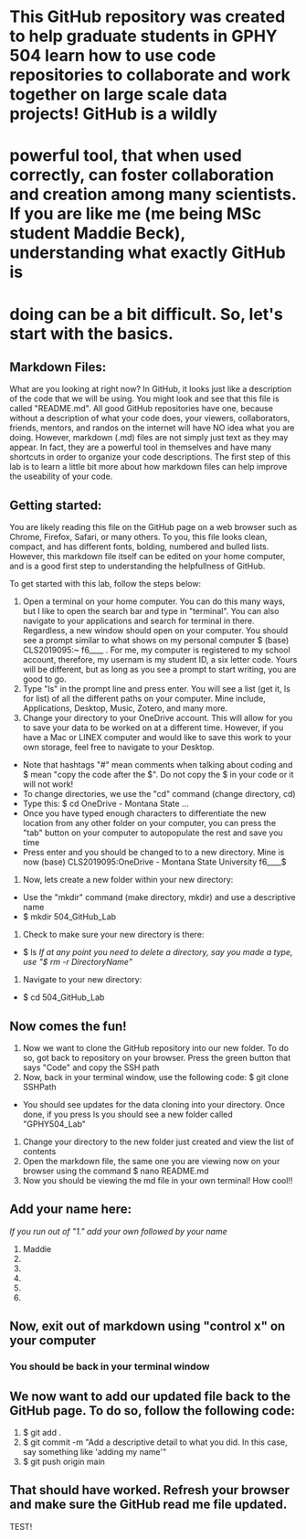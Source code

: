# This GitHub repository was created to help graduate students in GPHY 504 learn how to use code repositories to collaborate and work together on large scale data projects! GitHub is a wildly 
# powerful tool, that when used correctly, can foster collaboration and creation among many scientists. If you are like me (me being MSc student Maddie Beck), understanding what exactly GitHub is 
# doing can be a bit difficult. So, let's start with the basics.

## Markdown Files:
What are you looking at right now? In GitHub, it looks just like a description of the code that we will be using. You might look and see that this file is called "README.md". All good GitHub 
repositories have one, because without a description of what your code does, your viewers, collaborators, friends, mentors, and randos on the internet will have NO idea what you are doing. However, 
markdown (.md) files are not simply just text as they may appear. In fact, they are a powerful tool in themselves and have many shortcuts in order to organize your code descriptions. The first step 
of this lab is to learn a little bit more about how markdown files can help improve the useability of your code. 

## Getting started: 
You are likely reading this file on the GitHub page on a web browser such as Chrome, Firefox, Safari, or many others. To you, this file looks clean, compact, and has different fonts, bolding, 
numbered and bulled lists. However, this markdown file itself can be edited on your home computer, and is a good first step to understanding the helpfullness of GitHub. 

To get started with this lab, follow the steps below:

1. Open a terminal on your home computer. You can do this many ways, but I like to open the search bar and type in "terminal". You can also navigate to your applications and search for terminal in 
there. Regardless, a new window should open on your computer. You should see a prompt similar to what shows on my personal computer $ (base) CLS2019095:~ f6____ . For me, my computer is registered 
to my school account, therefore, my usernam is my student ID, a six letter code. Yours will be different, but as long as you see a prompt to start writing, you are good to go.
1. Type "ls" in the prompt line and press enter. You will see a list (get it, ls for list) of all the different paths on your computer. Mine include, Applications, Desktop, Music, Zotero, and many 
more. 
1. Change your directory to your OneDrive account. This will allow for you to save your data to be worked on at a different time. However, if you have a Mac or LINEX computer and would like to save 
this work to your own storage, feel free to navigate to your Desktop.
* Note that hashtags "#" mean comments when talking about coding and $ mean "copy the code after the $". Do not copy the $ in your code or it will not work!
* To change directories, we use the "cd" command (change directory, cd)
* Type this: $ cd OneDrive - Montana State ...
* Once you have typed enough characters to differentiate the new location from any other folder on your computer, you can press the "tab" button on your computer to autopopulate the rest and save 
you time
* Press enter and you should be changed to to a new directory. Mine is now (base) CLS2019095:OneDrive - Montana State University f6____$
1. Now, lets create a new folder within your new directory:
* Use the "mkdir" command (make directory, mkdir) and use a descriptive name
* $ mkdir 504_GitHub_Lab
1. Check to make sure your new directory is there: 
* $ ls
*If at any point you need to delete a directory, say you made a type, use "$ rm -r DirectoryName"*
1. Navigate to your new directory: 
* $ cd 504_GitHub_Lab

## Now comes the fun!

1. Now we want to clone the GitHub repository into our new folder. To do so, got back to repository on your browser. Press the green button that says "Code" and copy the SSH path
1. Now, back in your terminal window, use the following code: $ git clone SSHPath
* You should see updates for the data cloning into your directory. Once done, if you press ls you should see a new folder called "GPHY504_Lab"
1. Change your directory to the new folder just created and view the list of contents
1. Open the markdown file, the same one you are viewing now on your browser using the command $ nano README.md
1. Now you should be viewing the md file in your own terminal! How cool!! 

## Add your name here: 
*If you run out of "1." add your own followed by your name*
1. Maddie
1. 
1.
1.
1. 
1. 

## Now, exit out of markdown using "control x" on your computer
### You should be back in your terminal window

## We now want to add our updated file back to the GitHub page. To do so, follow the following code:
1. $ git add .
1. $ git commit -m "Add a descriptive detail to what you did. In this case, say something like 'adding my name'"
1. $ git push origin main

## That should have worked. Refresh your browser and make sure the GitHub read me file updated. 

TEST!
